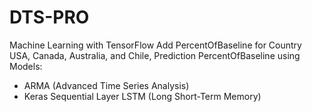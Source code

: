 # DTS-PRO
Machine Learning with TensorFlow
Add PercentOfBaseline for Country USA, Canada, Australia, and Chile, Prediction PercentOfBaseline using Models:
- ARMA (Advanced Time Series Analysis)
- Keras Sequential Layer LSTM (Long Short-Term Memory)
